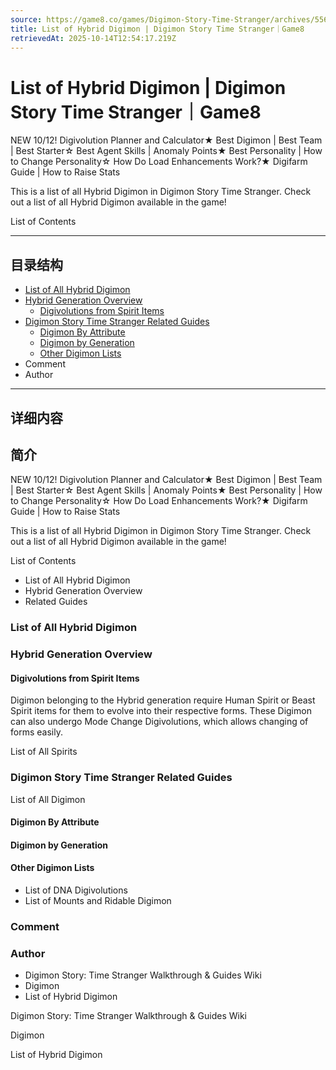 ```yaml
---
source: https://game8.co/games/Digimon-Story-Time-Stranger/archives/556278
title: List of Hybrid Digimon | Digimon Story Time Stranger｜Game8
retrievedAt: 2025-10-14T12:54:17.219Z
---
```


# List of Hybrid Digimon | Digimon Story Time Stranger｜Game8

NEW 10/12! Digivolution Planner and Calculator★ Best Digimon | Best Team | Best Starter☆ Best Agent Skills | Anomaly Points★ Best Personality | How to Change Personality☆ How Do Load Enhancements Work?★ Digifarm Guide | How to Raise Stats

This is a list of all Hybrid Digimon in Digimon Story Time Stranger. Check out a list of all Hybrid Digimon available in the game!

List of Contents

---

## 目录结构

  - [List of All Hybrid Digimon](#hl_1)
  - [Hybrid Generation Overview](#hl_2)
    - [Digivolutions from Spirit Items](#hm_1)
  - [Digimon Story Time Stranger Related Guides](#hl_3)
    - [Digimon By Attribute](#hm_2)
    - [Digimon by Generation](#hm_3)
    - [Other Digimon Lists](#hm_4)
  - Comment
  - Author

---

## 详细内容

## 简介

NEW 10/12! Digivolution Planner and Calculator★ Best Digimon | Best Team | Best Starter☆ Best Agent Skills | Anomaly Points★ Best Personality | How to Change Personality☆ How Do Load Enhancements Work?★ Digifarm Guide | How to Raise Stats

This is a list of all Hybrid Digimon in Digimon Story Time Stranger. Check out a list of all Hybrid Digimon available in the game!

List of Contents

- List of All Hybrid Digimon
- Hybrid Generation Overview
- Related Guides

### List of All Hybrid Digimon



### Hybrid Generation Overview



#### Digivolutions from Spirit Items

Digimon belonging to the Hybrid generation require Human Spirit or Beast Spirit items for them to evolve into their respective forms. These Digimon can also undergo Mode Change Digivolutions, which allows changing of forms easily.

List of All Spirits

### Digimon Story Time Stranger Related Guides

List of All Digimon

#### Digimon By Attribute



#### Digimon by Generation



#### Other Digimon Lists

- List of DNA Digivolutions
- List of Mounts and Ridable Digimon

### Comment



### Author

- Digimon Story: Time Stranger Walkthrough & Guides Wiki
- Digimon
- List of Hybrid Digimon

Digimon Story: Time Stranger Walkthrough & Guides Wiki

Digimon

List of Hybrid Digimon
